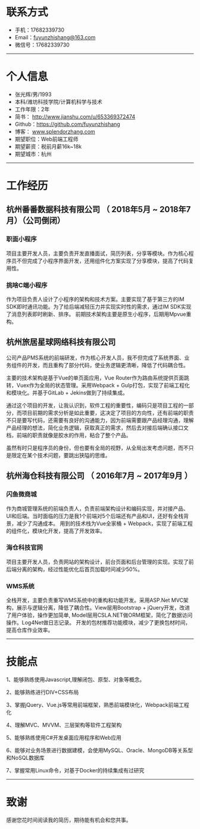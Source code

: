 
# 联系方式
- 手机：17682339730
- Email：fuyunzhishang@163.com
- 微信号：17682339730

---

# 个人信息

 - 张光辉/男/1993 
 - 本科/潍坊科技学院/计算机科学与技术 
 - 工作年限：2年
 - 简书： http://www.jianshu.com/u/653369372474
 - Github：https://github.com/fuyunzhishang
 - 博客： www.splendorzhang.com
 - 期望职位：Web前端工程师
 - 期望薪资：税前月薪16k~18k
 - 期望城市：杭州

---

# 工作经历

## 杭州番番数据科技有限公司 （ 2018年5月 ~ 2018年7月）（公司倒闭）

### 职面小程序
项目主要开发人员，主要负责开发直播面试，简历列表，分享等模块。作为核心程序员不但完成了小程序界面开发，还用组件化方案实现了分享模块，提高了代码复用性。

### 挑啥C端小程序
作为项目负责人设计了小程序的架构和技术方案。主要实现了基于第三方的IM SDK即时通讯功能。为了给后端减轻压力并实现实时性的需求，通过IM SDK实现了消息列表即时刷新、排序。
前期技术架构主要是原生小程序，后期用Mpvue重构。

## 杭州旅居星球网络科技有限公司
公司产品PMS系统的前端研发，作为核心开发人员，我不但完成了系统界面、业务组件的开发，而且重构了部分代码，使业务逻辑更清晰，降低了代码耦合性。

主要的技术架构是基于Vue的单页面应用，Vue Router作为路由系统提供页面跳转，Vuex作为全局的状态管理。采用Webpack + Gulp打包，实现了前端工程化和模块化。并基于GitLab + Jekins做到了持续集成。

通过这个项目的开发，让我认识到，软件工程的重要性，编码只是项目工程的一部分，而项目前期的需求分析是如此重要，这决定了项目的方向性，还有前端的职责不只是要写代码，还需要有良好的沟通能力，因为前端需要跟产品经理沟通，理解产品经理的想法，简化业务逻辑，获取真正的需求，然后去对接后端确认接口文档，前端的职责就像是胶水的作用，粘合了整个产品。

虽然有时只是程序员的身份，但也要有全局的视野，从全局出发考虑问题，而不只是限定在某个技术问题，要跳出狭隘的思维。


## 杭州海仓科技有限公司 （ 2016年7月 ~ 2017年9月 ）

### 闪鱼微商城 
作为商城管理系统的前端负责人，负责前端架构设计和编码实现，并对接产品、UI和后端。当时面临的压力是我1个前端对5个后端还有产品和UI，还好有全栈背景，减少了沟通成本。
用到的技术栈为Vue全家桶 + Webpack，实现了前端工程的组件化，模块化开发，提高了开发效率。

### 海仓科技官网 
项目主要开发人员，负责网站的架构设计，前台页面和后台管理的实现。实现了前后端分离的架构，经过性能优化后首页加载时间减少50%。


### WMS系统

全栈开发，主要负责重写WMS系统中的重构和功能开发。采用ASP.Net MVC架构，展示与逻辑分离，降低了耦合性。View层用Bootstrap + jQuery开发，改进了用户体验，操作更加简单, Model层用CSLA.NET做ORM框架，简化了数据访问操作。Log4Net做日志记录。
开发的包材推荐功能模块，减少了更换包材时间，提高仓库作业效率。

---
# 技能点
1、能够熟练使用Javascript,理解闭包、原型、对象等概念。

2、能够熟练进行DIV+CSS布局

3、掌握jQuery、Vue.js等常用前端框架，熟悉前端模块化，Webpack前端工程化

4、理解MVC、MVVM、三层架构等软件工程架构

5、能够熟练使用C#开发桌面应用程序和Web应用

6、能够对业务场景进行数据建模，会使用MySQL、Oracle、MongoDB等关系型和NoSQL数据库

7、掌握常用Linux命令，对基于Docker的持续集成有过研究

---

# 致谢
感谢您花时间阅读我的简历，期待能有机会和您共事。
